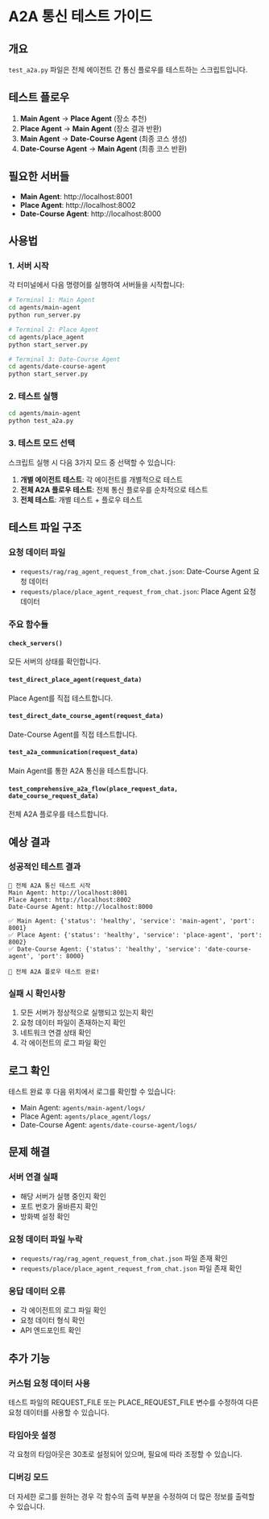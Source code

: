 # A2A 통신 테스트 가이드

## 개요
`test_a2a.py` 파일은 전체 에이전트 간 통신 플로우를 테스트하는 스크립트입니다.

## 테스트 플로우
1. **Main Agent** → **Place Agent** (장소 추천)
2. **Place Agent** → **Main Agent** (장소 결과 반환)
3. **Main Agent** → **Date-Course Agent** (최종 코스 생성)
4. **Date-Course Agent** → **Main Agent** (최종 코스 반환)

## 필요한 서버들
- **Main Agent**: http://localhost:8001
- **Place Agent**: http://localhost:8002
- **Date-Course Agent**: http://localhost:8000

## 사용법

### 1. 서버 시작
각 터미널에서 다음 명령어를 실행하여 서버들을 시작합니다:

```bash
# Terminal 1: Main Agent
cd agents/main-agent
python run_server.py

# Terminal 2: Place Agent
cd agents/place_agent
python start_server.py

# Terminal 3: Date-Course Agent
cd agents/date-course-agent
python start_server.py
```

### 2. 테스트 실행
```bash
cd agents/main-agent
python test_a2a.py
```

### 3. 테스트 모드 선택
스크립트 실행 시 다음 3가지 모드 중 선택할 수 있습니다:

1. **개별 에이전트 테스트**: 각 에이전트를 개별적으로 테스트
2. **전체 A2A 플로우 테스트**: 전체 통신 플로우를 순차적으로 테스트
3. **전체 테스트**: 개별 테스트 + 플로우 테스트

## 테스트 파일 구조

### 요청 데이터 파일
- `requests/rag/rag_agent_request_from_chat.json`: Date-Course Agent 요청 데이터
- `requests/place/place_agent_request_from_chat.json`: Place Agent 요청 데이터

### 주요 함수들

#### `check_servers()`
모든 서버의 상태를 확인합니다.

#### `test_direct_place_agent(request_data)`
Place Agent를 직접 테스트합니다.

#### `test_direct_date_course_agent(request_data)`
Date-Course Agent를 직접 테스트합니다.

#### `test_a2a_communication(request_data)`
Main Agent를 통한 A2A 통신을 테스트합니다.

#### `test_comprehensive_a2a_flow(place_request_data, date_course_request_data)`
전체 A2A 플로우를 테스트합니다.

## 예상 결과

### 성공적인 테스트 결과
```
🚀 전체 A2A 통신 테스트 시작
Main Agent: http://localhost:8001
Place Agent: http://localhost:8002
Date-Course Agent: http://localhost:8000

✅ Main Agent: {'status': 'healthy', 'service': 'main-agent', 'port': 8001}
✅ Place Agent: {'status': 'healthy', 'service': 'place-agent', 'port': 8002}
✅ Date-Course Agent: {'status': 'healthy', 'service': 'date-course-agent', 'port': 8000}

🎉 전체 A2A 플로우 테스트 완료!
```

### 실패 시 확인사항
1. 모든 서버가 정상적으로 실행되고 있는지 확인
2. 요청 데이터 파일이 존재하는지 확인
3. 네트워크 연결 상태 확인
4. 각 에이전트의 로그 파일 확인

## 로그 확인
테스트 완료 후 다음 위치에서 로그를 확인할 수 있습니다:
- Main Agent: `agents/main-agent/logs/`
- Place Agent: `agents/place_agent/logs/`
- Date-Course Agent: `agents/date-course-agent/logs/`

## 문제 해결

### 서버 연결 실패
- 해당 서버가 실행 중인지 확인
- 포트 번호가 올바른지 확인
- 방화벽 설정 확인

### 요청 데이터 파일 누락
- `requests/rag/rag_agent_request_from_chat.json` 파일 존재 확인
- `requests/place/place_agent_request_from_chat.json` 파일 존재 확인

### 응답 데이터 오류
- 각 에이전트의 로그 파일 확인
- 요청 데이터 형식 확인
- API 엔드포인트 확인

## 추가 기능

### 커스텀 요청 데이터 사용
테스트 파일의 REQUEST_FILE 또는 PLACE_REQUEST_FILE 변수를 수정하여 다른 요청 데이터를 사용할 수 있습니다.

### 타임아웃 설정
각 요청의 타임아웃은 30초로 설정되어 있으며, 필요에 따라 조정할 수 있습니다.

### 디버깅 모드
더 자세한 로그를 원하는 경우 각 함수의 출력 부분을 수정하여 더 많은 정보를 출력할 수 있습니다.